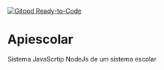 [![Gitpod Ready-to-Code](https://img.shields.io/badge/Gitpod-Ready--to--Code-blue?logo=gitpod)](https://gitpod.io/#https://github.com/tiago34ba/Apiescolar) 

# Apiescolar
Sistema JavaScrtip NodeJs de um sistema escolar
